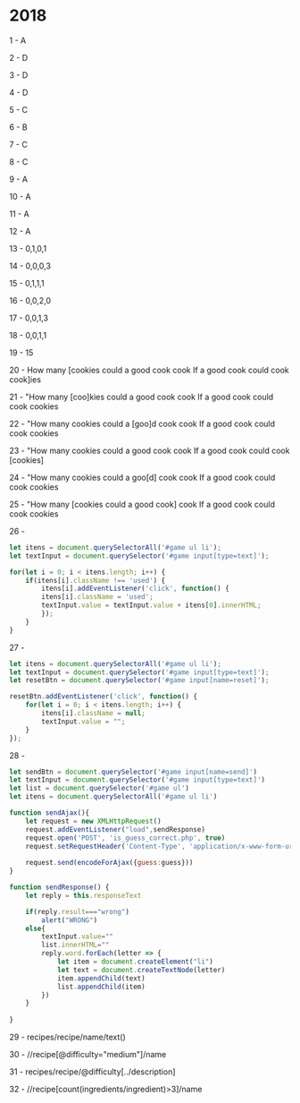 # 2018

1 - A

2 - D

3 - D

4 - D

5 - C

6 - B

7 - C

8 - C

9 - A

10 - A

11 - A

12 - A

13 - 0,1,0,1

14 - 0,0,0,3

15 - 0,1,1,1

16 - 0,0,2,0

17 - 0,0,1,3

18 - 0,0,1,1

19 - 15

20 - How many [cookies could a good cook cook If a good cook could cook cook]ies

21 - "How many [coo]kies could a good cook cook If a good cook could cook cookies

22 - "How many cookies could a [goo]d cook cook If a good cook could cook cookies

23 - "How many cookies could a good cook cook If a good cook could cook [cookies]

24 - "How many cookies could a goo[d] cook cook If a good cook could cook cookies

25 - "How many [cookies could a good cook] cook If a good cook could cook cookies

26 - 
```js
let itens = document.querySelectorAll('#game ul li');
let textInput = document.querySelector('#game input[type=text]');

for(let i = 0; i < itens.length; i++) {
    if(itens[i].className !== 'used') {
        itens[i].addEventListener('click', function() {
        itens[i].className = 'used';
        textInput.value = textInput.value + itens[0].innerHTML;
        });
    }
}

```

27 - 
```js
let itens = document.querySelectorAll('#game ul li');
let textInput = document.querySelector('#game input[type=text]');
let resetBtn = document.querySelector('#game input[name=reset]');

resetBtn.addEventListener('click', function() {
    for(let i = 0; i < itens.length; i++) {
        itens[i].className = null;
        textInput.value = "";
    }
});

```

28 - 
```js
let sendBtn = document.querySelector('#game input[name=send]')
let textInput = document.querySelector('#game input[type=text]')
let list = document.querySelector('#game ul')
let itens = document.querySelectorAll('#game ul li')

function sendAjax(){
    let request = new XMLHttpRequest()
    request.addEventListener("load",sendResponse)
    request.open('POST', 'is_guess_correct.php', true)
    request.setRequestHeader('Content-Type', 'application/x-www-form-urlencoded')
    
    request.send(encodeForAjax({guess:guess}))
}

function sendResponse() {
    let reply = this.responseText

    if(reply.result==="wrong")
        alert("WRONG")
    else{
        textInput.value=""
        list.innerHTML=""
        reply.word.forEach(letter => {
            let item = document.createElement("li")
            let text = document.createTextNode(letter)
            item.appendChild(text)
            list.appendChild(item)
        })
    }
    
}

```

29 - recipes/recipe/name/text()

30 - //recipe[@difficulty="medium"]/name

31 - recipes/recipe/@difficulty[../description]

32 - //recipe[count(ingredients/ingredient)>3]/name